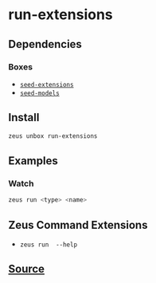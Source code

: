 
run-extensions 
====================




## Dependencies
### Boxes
* [`seed-extensions`](seed-extensions.md)
* [`seed-models`](seed-models.md)




## Install
```bash
zeus unbox run-extensions
```
## Examples
### Watch 
```bash
zeus run <type> <name>
```
## Zeus Command Extensions
* ```zeus run  --help```









## [Source](https://github.com/liquidapps-io/zeus-sdk/tree/master/boxes/groups/core/run-extensions)
